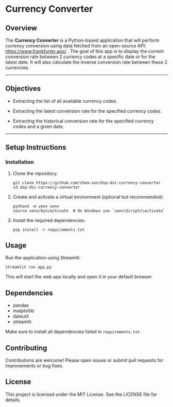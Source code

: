 # Currency Converter

## Overview

The **Currency Converter** is a Python-based application that will perform currency conversion using data fetched from an open-source API: https://www.frankfurter.app/ . The goal of this app is to display the current conversion rate between 2 currency codes at a specific date or for the latest date. It will also calculate the inverse conversion rate between these 2 currencies.

---

## Objectives

- Extracting the list of all available currency codes.

- Extracting the latest conversion rate for the specified currency codes.

- Extracting the historical conversion rate for the specified currency codes and a given date.

---

## Setup Instructions

### Installation

1. Clone the repository:
   ```
   git clone https://github.com/zhea-son/dsp-dsi-currency-converter
   cd dsp-dsi-currency-converter
   ```

2. Create and activate a virtual environment (optional but recommended):
   ```
   python3 -m venv venv
   source venv/bin/activate  # On Windows use `venv\Scripts\activate`
   ```

3. Install the required dependencies:
   ```
   pip install -r requirements.txt
   ```

## Usage

Run the application using Streamlit:
```
streamlit run app.py
```

This will start the web app locally and open it in your default browser.

## Dependencies

- pandas
- matplotlib
- dateutil
- streamlit

Make sure to install all dependencies listed in `requirements.txt`.

## Contributing

Contributions are welcome! Please open issues or submit pull requests for improvements or bug fixes.

## License

This project is licensed under the MIT License. See the LICENSE file for details.